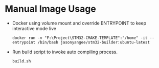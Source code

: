 # Manual Image Usage

- Docker using volume mount and override ENTRYPOINT to keep interactive mode live
	```
	docker run -v "F:\Project\STM32-CMAKE-TEMPLATE":"/home" -it --entrypoint /bin/bash jasonyangee/stm32-builder:ubuntu-latest
	```

- Run build script to invoke auto compiling process.
	```bash
	build.sh
	```